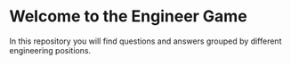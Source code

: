 # Welcome to the **Engineer Game**

In this repository you will find questions and answers grouped by different engineering positions.